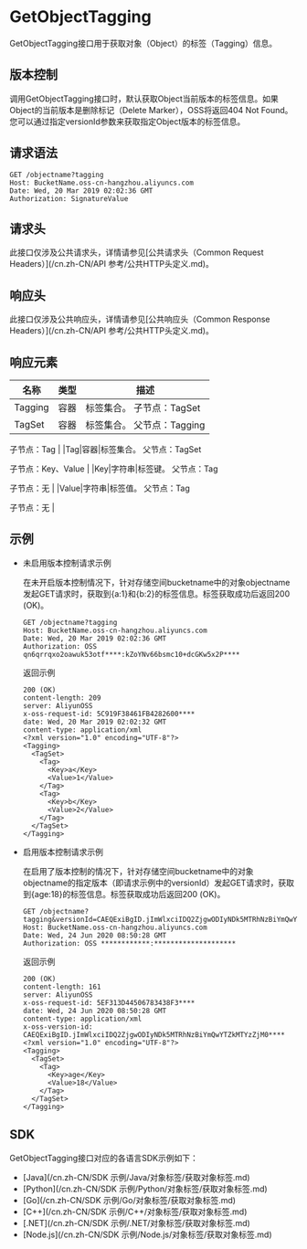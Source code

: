 # GetObjectTagging

GetObjectTagging接口用于获取对象（Object）的标签（Tagging）信息。

## 版本控制

调用GetObjectTagging接口时，默认获取Object当前版本的标签信息。如果Object的当前版本是删除标记（Delete Marker），OSS将返回404 Not Found。您可以通过指定versionId参数来获取指定Object版本的标签信息。

## 请求语法

```
GET /objectname?tagging
Host: BucketName.oss-cn-hangzhou.aliyuncs.com
Date: Wed, 20 Mar 2019 02:02:36 GMT
Authorization: SignatureValue
```

## 请求头

此接口仅涉及公共请求头，详情请参见[公共请求头（Common Request Headers）](/cn.zh-CN/API 参考/公共HTTP头定义.md)。

## 响应头

此接口仅涉及公共响应头，详情请参见[公共响应头（Common Response Headers）](/cn.zh-CN/API 参考/公共HTTP头定义.md)。

## 响应元素

|名称|类型|描述|
|--|--|--|
|Tagging|容器|标签集合。 子节点：TagSet |
|TagSet|容器|标签集合。 父节点：Tagging

子节点：Tag |
|Tag|容器|标签集合。 父节点：TagSet

子节点：Key、Value |
|Key|字符串|标签键。 父节点：Tag

子节点：无 |
|Value|字符串|标签值。 父节点：Tag

子节点：无 |

## 示例

-   未启用版本控制请求示例

    在未开启版本控制情况下，针对存储空间bucketname中的对象objectname发起GET请求时，获取到\{a:1\}和\{b:2\}的标签信息。标签获取成功后返回200 \(OK\)。

    ```
    GET /objectname?tagging
    Host: BucketName.oss-cn-hangzhou.aliyuncs.com
    Date: Wed, 20 Mar 2019 02:02:36 GMT
    Authorization: OSS qn6qrrqxo2oawuk53otf****:kZoYNv66bsmc10+dcGKw5x2P****
    ```

    返回示例

    ```
    200 (OK)
    content‐length: 209
    server: AliyunOSS
    x‐oss‐request‐id: 5C919F38461FB4282600****
    date: Wed, 20 Mar 2019 02:02:32 GMT
    content‐type: application/xml
    <?xml version="1.0" encoding="UTF‐8"?>
    <Tagging>
      <TagSet>
        <Tag>
          <Key>a</Key>
          <Value>1</Value>
        </Tag>
        <Tag>
          <Key>b</Key>
          <Value>2</Value>
        </Tag>
      </TagSet>
    </Tagging>
    ```

-   启用版本控制请求示例

    在启用了版本控制的情况下，针对存储空间bucketname中的对象objectname的指定版本（即请求示例中的versionId）发起GET请求时，获取到\{age:18\}的标签信息。标签获取成功后返回200 \(OK\)。

    ```
    GET /objectname?tagging&versionId=CAEQExiBgID.jImWlxciIDQ2ZjgwODIyNDk5MTRhNzBiYmQwYTZkMTYzZjM0****
    Host: BucketName.oss-cn-hangzhou.aliyuncs.com
    Date: Wed, 24 Jun 2020 08:50:28 GMT
    Authorization: OSS ************:********************
    ```

    返回示例

    ```
    200 (OK)
    content-length: 161
    server: AliyunOSS
    x-oss-request-id: 5EF313D44506783438F3****
    date: Wed, 24 Jun 2020 08:50:28 GMT
    content-type: application/xml
    x-oss-version-id: CAEQExiBgID.jImWlxciIDQ2ZjgwODIyNDk5MTRhNzBiYmQwYTZkMTYzZjM0****
    <?xml version="1.0" encoding="UTF-8"?>
    <Tagging>
      <TagSet>
        <Tag>
          <Key>age</Key>
          <Value>18</Value>
        </Tag>
      </TagSet>
    </Tagging>
    ```


## SDK

GetObjectTagging接口对应的各语言SDK示例如下：

-   [Java](/cn.zh-CN/SDK 示例/Java/对象标签/获取对象标签.md)
-   [Python](/cn.zh-CN/SDK 示例/Python/对象标签/获取对象标签.md)
-   [Go](/cn.zh-CN/SDK 示例/Go/对象标签/获取对象标签.md)
-   [C++](/cn.zh-CN/SDK 示例/C++/对象标签/获取对象标签.md)
-   [.NET](/cn.zh-CN/SDK 示例/.NET/对象标签/获取对象标签.md)
-   [Node.js](/cn.zh-CN/SDK 示例/Node.js/对象标签/获取对象标签.md)

